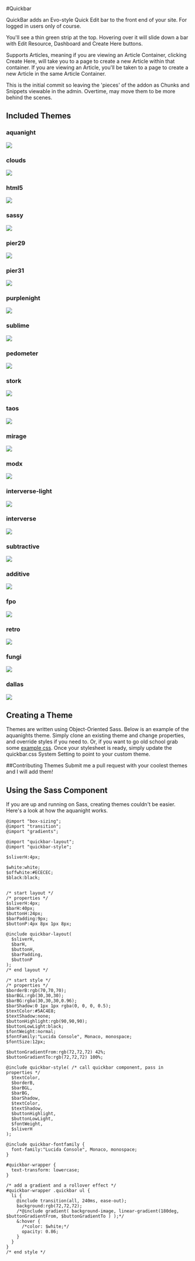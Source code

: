 #Quickbar

QuickBar adds an Evo-style Quick Edit bar to the front end of your site. For logged in users only of course.

You'll see a thin green strip at the top. Hovering over it will slide down a bar with Edit Resource, Dashboard and Create Here buttons.

Supports Articles, meaning if you are viewing an Article Container, clicking Create Here, will take you to a page to create a new Article within that container. If you are viewing an Article, you'll be taken to a page to create a new Article in the same Article Container.

This is the initial commit so leaving the 'pieces' of the addon as Chunks and Snippets viewable in the admin. Overtime, may move them to be more behind the scenes.

## Included Themes
### aquanight
![](http://jpdevries.s3.amazonaws.com/assets/uploads/quickbar/aquanight.png)

### clouds
![](http://jpdevries.s3.amazonaws.com/assets/uploads/quickbar/clouds.png)

### html5
![](http://jpdevries.s3.amazonaws.com/assets/uploads/quickbar/html5.png)

### sassy
![](http://jpdevries.s3.amazonaws.com/assets/uploads/quickbar/sassy.png)

### pier29
![](http://jpdevries.s3.amazonaws.com/assets/uploads/quickbar/pier29.png)

### pier31
![](http://jpdevries.s3.amazonaws.com/assets/uploads/quickbar/pier31.png)

### purplenight
![](http://jpdevries.s3.amazonaws.com/assets/uploads/quickbar/purplenight.png)

### sublime
![](http://jpdevries.s3.amazonaws.com/assets/uploads/quickbar/sublime.png)

### pedometer
![](http://jpdevries.s3.amazonaws.com/assets/uploads/quickbar/pedometer.png)

### stork
![](http://jpdevries.s3.amazonaws.com/assets/uploads/quickbar/stork.png)

### taos
![](http://jpdevries.s3.amazonaws.com/assets/uploads/quickbar/taos.png)

### mirage
![](http://jpdevries.s3.amazonaws.com/assets/uploads/quickbar/mirage.png)

### modx
![](http://jpdevries.s3.amazonaws.com/assets/uploads/quickbar/modx_2.png)

### interverse-light
![](http://jpdevries.s3.amazonaws.com/assets/uploads/quickbar/interverse-light.png)

### interverse
![](http://jpdevries.s3.amazonaws.com/assets/uploads/quickbar/interverse.png)

### subtractive
![](http://jpdevries.s3.amazonaws.com/assets/uploads/quickbar/subtractive.png)

### additive
![](http://jpdevries.s3.amazonaws.com/assets/uploads/quickbar/additive.png)

### fpo
![](http://jpdevries.s3.amazonaws.com/assets/uploads/quickbar/fpo.png)

### retro
![](http://jpdevries.s3.amazonaws.com/assets/uploads/quickbar/retro%20copy.png)

### fungi
![](http://jpdevries.s3.amazonaws.com/assets/uploads/quickbar/fungi.png)

### dallas
![](http://jpdevries.s3.amazonaws.com/assets/uploads/quickbar/dallas.png)

## Creating a Theme
Themes are written using Object-Oriented Sass. Below is an example of the aquanights theme. Simply clone an existing theme and change properties, and override styles if you need to. Or, if you want to go old school grab some [example css](https://gist.github.com/jpdevries/16aa30688636fd1c2f4e). Once your stylesheet is ready, simply update the quickbar.css System Setting to point to your custom theme.

##Contributing Themes
Submit me a pull request with your coolest themes and I will add them!

## Using the Sass Component
If you are up and running on Sass, creating themes couldn't be easier. Here's a look at how the aquanight works.
````
@import "box-sizing";
@import "transition";
@import "gradients";

@import "quickbar-layout";
@import "quickbar-style";

$sliverH:4px;

$white:white;
$offwhite:#ECECEC;
$black:black;


/* start layout */
/* properties */
$sliverH:4px;
$barH:40px;
$buttonH:24px;
$barPadding:9px;
$buttonP:4px 8px 1px 8px;

@include quickbar-layout(
  $sliverH,
  $barH,
  $buttonH,
  $barPadding,
  $buttonP
);
/* end layout */ 

/* start style */
/* properties */
$borderB:rgb(70,70,70);
$barBGL:rgb(30,30,30);
$barBG:rgba(30,30,30,0.96);
$barShadow:0 1px 1px rgba(0, 0, 0, 0.5);
$textColor:#5AC4E8;
$textShadow:none;
$buttonHighlight:rgb(90,90,90);
$buttonLowLight:black;
$fontWeight:normal;
$fontFamily:"Lucida Console", Monaco, monospace;
$fontSize:12px;

$buttonGradientFrom:rgb(72,72,72) 42%;
$buttonGradientTo:rgb(72,72,72) 100%;

@include quickbar-style( /* call quickbar component, pass in properties */
  $textColor,
  $borderB,
  $barBGL,
  $barBG,
  $barShadow,
  $textColor,
  $textShadow,
  $buttonHighlight,
  $buttonLowLight,
  $fontWeight,
  $sliverH
); 

@include quickbar-fontfamily {
  font-family:"Lucida Console", Monaco, monospace;
}

#quickbar-wrapper {
  text-transform: lowercase;
}

/* add a gradient and a rollover effect */
#quickbar-wrapper .quickbar ul {
  li {
    @include transition(all, 240ms, ease-out);
    background:rgb(72,72,72);
    /*@include gradient( background-image, linear-gradient(180deg, $buttonGradientFrom, $buttonGradientTo ) );*/
    &:hover {
      /*color: $white;*/
      opacity: 0.86;
    }
  }
}
/* end style */

````
